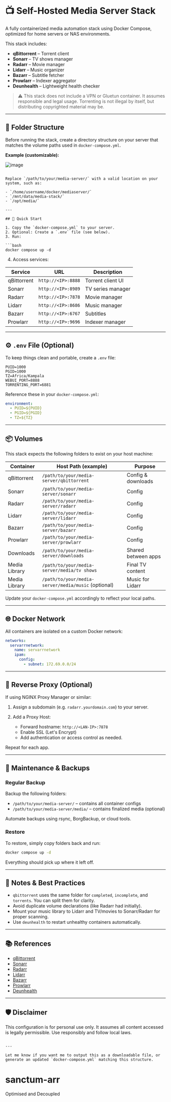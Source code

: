 # 📺 Self-Hosted Media Server Stack

A fully containerized media automation stack using Docker Compose, optimized for home servers or NAS environments.

This stack includes:

- **qBittorrent** – Torrent client
- **Sonarr** – TV shows manager
- **Radarr** – Movie manager
- **Lidarr** – Music organizer
- **Bazarr** – Subtitle fetcher
- **Prowlarr** – Indexer aggregator
- **Deunhealth** – Lightweight health checker

> ⚠️ This stack does not include a VPN or Gluetun container. It assumes responsible and legal usage. Torrenting is not illegal by itself, but distributing copyrighted material may be.

---

## 🧱 Folder Structure

Before running the stack, create a directory structure on your server that matches the volume paths used in `docker-compose.yml`.

**Example (customizable):**

![image](https://github.com/user-attachments/assets/943f510d-e652-4bff-923e-6793261836f1)

````

Replace `/path/to/your/media-server/` with a valid location on your system, such as:

- `/home/username/docker/mediaserver/`
- `/mnt/data/media-stack/`
- `/opt/media/`

---

## 🚀 Quick Start

1. Copy the `docker-compose.yml` to your server.
2. Optional: Create a `.env` file (see below).
3. Run:

```bash
docker compose up -d
````

4. Access services:

| Service     | URL                | Description       |
| ----------- | ------------------ | ----------------- |
| qBittorrent | `http://<IP>:8888` | Torrent client UI |
| Sonarr      | `http://<IP>:8989` | TV series manager |
| Radarr      | `http://<IP>:7878` | Movie manager     |
| Lidarr      | `http://<IP>:8686` | Music manager     |
| Bazarr      | `http://<IP>:6767` | Subtitles         |
| Prowlarr    | `http://<IP>:9696` | Indexer manager   |

---

## ⚙️ `.env` File (Optional)

To keep things clean and portable, create a `.env` file:

```dotenv
PUID=1000
PGID=1000
TZ=Africa/Kampala
WEBUI_PORT=8888
TORRENTING_PORT=6881
```

Reference these in your `docker-compose.yml`:

```yaml
environment:
  - PUID=${PUID}
  - PGID=${PGID}
  - TZ=${TZ}
```

---

## 📦 Volumes

This stack expects the following folders to exist on your host machine:

| Container     | Host Path (example)                                 | Purpose             |
| ------------- | --------------------------------------------------- | ------------------- |
| qBittorrent   | `/path/to/your/media-server/qbittorrent`            | Config & downloads  |
| Sonarr        | `/path/to/your/media-server/sonarr`                 | Config              |
| Radarr        | `/path/to/your/media-server/radarr`                 | Config              |
| Lidarr        | `/path/to/your/media-server/lidarr`                 | Config              |
| Bazarr        | `/path/to/your/media-server/bazarr`                 | Config              |
| Prowlarr      | `/path/to/your/media-server/prowlarr`               | Config              |
| Downloads     | `/path/to/your/media-server/downloads`              | Shared between apps |
| Media Library | `/path/to/your/media-server/media/tv shows`         | Final TV content    |
| Media Library | `/path/to/your/media-server/media/music` (optional) | Music for Lidarr    |

Update your `docker-compose.yml` accordingly to reflect your local paths.

---

## 🌐 Docker Network

All containers are isolated on a custom Docker network:

```yaml
networks:
  servarrnetwork:
    name: servarrnetwork
    ipam:
      config:
        - subnet: 172.69.0.0/24
```

---

## 🔁 Reverse Proxy (Optional)

If using NGINX Proxy Manager or similar:

1. Assign a subdomain (e.g. `radarr.yourdomain.com`) to your server.
2. Add a Proxy Host:

   * Forward hostname: `http://<LAN-IP>:7878`
   * Enable SSL (Let's Encrypt)
   * Add authentication or access control as needed.

Repeat for each app.

---

## 🧼 Maintenance & Backups

### Regular Backup

Backup the following folders:

* `/path/to/your/media-server/` – contains all container configs
* `/path/to/your/media-server/media/` – contains finalized media (optional)

Automate backups using rsync, BorgBackup, or cloud tools.

### Restore

To restore, simply copy folders back and run:

```bash
docker compose up -d
```

Everything should pick up where it left off.

---

## 📝 Notes & Best Practices

* `qbittorrent` uses the same folder for `completed`, `incomplete`, and `torrents`. You can split them for clarity.
* Avoid duplicate volume declarations (like Radarr had initially).
* Mount your music library to Lidarr and TV/movies to Sonarr/Radarr for proper scanning.
* Use `deunhealth` to restart unhealthy containers automatically.

---

## 📚 References

* [qBittorrent](https://github.com/linuxserver/docker-qbittorrent)
* [Sonarr](https://sonarr.tv/)
* [Radarr](https://radarr.video/)
* [Lidarr](https://lidarr.audio/)
* [Bazarr](https://www.bazarr.media/)
* [Prowlarr](https://wiki.servarr.com/prowlarr)
* [Deunhealth](https://github.com/qdm12/deunhealth)

---

## 🛡️ Disclaimer

This configuration is for personal use only. It assumes all content accessed is legally permissible. Use responsibly and follow local laws.

```

---

Let me know if you want me to output this as a downloadable file, or generate an updated `docker-compose.yml` matching this structure.
```
# sanctum-arr
Optimised and Decoupled
